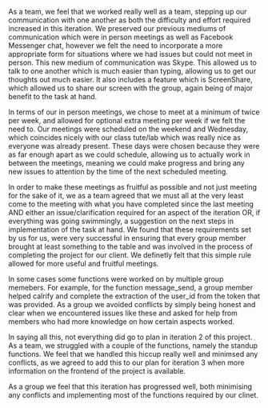 As a team, we feel that we worked really well as a team, stepping up our communication with one another as both the difficulty and effort required increased in this iteration. We preserved our previous mediums of communication which were in person meetings as well as Facebook Messenger chat, however we felt the need to incorporate a more appropriate form for situations where we had issues but could not meet in person. This new medium of communication was Skype. This allowed us to talk to one another which is much easier than typing, allowing us to get our thoughts out much easier. It also includes a feature which is ScreenShare, which allowed us to share our screen with the group, again being of major benefit to the task at hand. 

In terms of our in person meetings, we chose to meet at a minimum of twice per week, and allowed for optional extra meeting per week if we felt the need to. Our meetings were scheduled on the weekend and Wednesday, which coincides nicely with our class tute/lab which was really nice as everyone was already present. These days were chosen because they were as far enough apart as we could schedule, allowing us to actually work in between the meetings, meaning we could make progress and bring any new issues to attention by the time of the next scheduled meeting.

In order to make these meetings as fruitful as possible and not just meeting for the sake of it, we as a team agreed that we must all at the very least come to the meeting with what you have completed since the last meeting AND either an issue/clarification required for an aspect of the iteration OR, if everything was going swimmingly, a suggestion on the next steps in implementation of the task at hand. We found that these requirements set by us for us, were very successful in ensuring that every group member brought at least something to the table and was involved in the process of completing the project for our client. We definetly felt that this simple rule allowed for more useful and fruitful meetings.

In some cases some functions were worked on by multiple group memebers. For example, for the function message_send, a group member helped calrify and complete the extraction of the user_id from the token that was provided. As a group we avoided conflicts by simply being honest and clear when we encountered issues like these and asked for help from members who had more knowledge on how certain aspects worked.

In saying all this, not everything did go to plan in iteration 2 of this project. As a team, we struggled with a couple of the functions, namely the standup functions. We feel that we handled this hiccup really well and minimsed any conflicts, as we agreed to add this to our plan for iteration 3 when more information on the frontend of the project is available.

As a group we feel that this iteration has progressed well, both minimising any conflicts and implementing most of the functions required by our clinet.